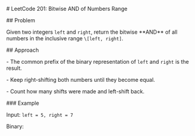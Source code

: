 \# LeetCode 201: Bitwise AND of Numbers Range



\## Problem

Given two integers `left` and `right`, return the bitwise \*\*AND\*\* of all numbers in the inclusive range `\[left, right]`.



\## Approach

\- The common prefix of the binary representation of `left` and `right` is the result.

\- Keep right-shifting both numbers until they become equal.

\- Count how many shifts were made and left-shift back.



\### Example

Input: `left = 5, right = 7`  

Binary:



